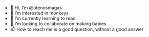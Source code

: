 - 👋 Hi, I’m @utenosmagas
- 👀 I’m interested in monkeys
- 🌱 I’m currently learning to read
- 💞️ I’m looking to collaborate on making babies
- 📫 How to reach me is a good question, without a good answer

<!---
utenosmagas/utenosmagas is a ✨ special ✨ repository because its `README.md` (this file) appears on your GitHub profile.
You can click the Preview link to take a look at your changes.
--->
